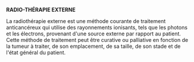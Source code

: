 **RADIO-THÉRAPIE EXTERNE**

La radiothérapie externe est une méthode courante de traitement anticancéreux qui utilise des rayonnements ionisants, tels que les photons et les électrons, provenant d'une source externe par rapport au patient. Cette méthode de traitement peut être curative ou palliative en fonction de la tumeur à traiter, de son emplacement, de sa taille, de son stade et de l'état général du patient.
